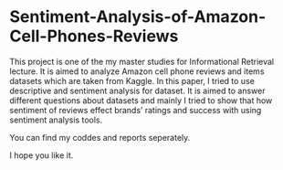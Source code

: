 # Sentiment-Analysis-of-Amazon-Cell-Phones-Reviews

This project is one of the my master studies for Informational Retrieval lecture. It is aimed to analyze Amazon cell phone reviews and items datasets which are taken from Kaggle. In this paper, I tried to use descriptive and sentiment analysis for dataset. It is aimed to answer different questions about datasets and mainly I tried to show that how sentiment of reviews effect brands’ ratings and success with using sentiment analysis tools.

You can find my coddes and reports seperately. 

I hope you like it. 
